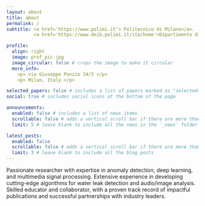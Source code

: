 ```yaml
---
layout: about
title: about
permalink: /
subtitle: <a href='https://www.polimi.it'> Politecnico di Milano</a>.
          <a href='https://www.deib.polimi.it/ita/home'>Dipartimento di Elettronica Informazione e Bioingegneria </a>.

profile:
  align: right
  image: prof_pic.jpg
  image_circular: false # crops the image to make it circular
  more_info: 
    <p> via Giuseppe Ponzio 34/5 </p>
    <p> Milan, Italy </p>

selected_papers: false # includes a list of papers marked as "selected={true}"
social: true # includes social icons at the bottom of the page

announcements:
  enabled: false # includes a list of news items
  scrollable: false # adds a vertical scroll bar if there are more than 3 news items
  limit: 5 # leave blank to include all the news in the `_news` folder

latest_posts:
  enabled: false
  scrollable: false # adds a vertical scroll bar if there are more than 3 new posts items
  limit: 3 # leave blank to include all the blog posts
---
```


Passionate researcher with expertise in anomaly detection, deep learning, and multimedia signal processing. 
Extensive experience in developing cutting-edge algorithms for water leak detection and audio/image analysis. 
Skilled educator and collaborator, with a proven track record of impactful publications and successful partnerships with industry leaders.
